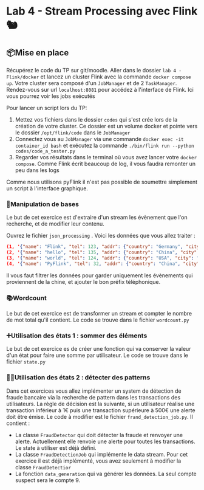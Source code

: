# Lab 4 - Stream Processing avec Flink 🐿

## 📦Mise en place

Récupérez le code du TP sur git/moodle. Aller dans le dossier `lab 4 - Flink/docker` et lancez un cluster Flink avec la commande `docker compose up`. Votre cluster sera composé d'un `JobManager` et de 2 `TaskManager`. Rendez-vous sur url `localhost:8081` pour accédez à l'interface de Flink. Ici vous pourrez voir les jobs exécutés

Pour lancer un script lors du TP:

1. Mettez vos fichiers dans le dossier `codes` qui s'est crée lors de la création de votre cluster. Ce dossier est un volume docker et pointe vers le dossier `/opt/flink/code` dans le `JobManager`
2. Connectez vous au `JobManager` via une commande `docker exec -it container_id bash` et exécutez la commande `./bin/flink run --python codes/code_a_tester.py`
3. Regarder vos résultats dans le terminal où vous avez lancer votre `docker compose`. Comme Flink écrit beaucoup de log, il vous faudra remonter un peu dans les logs

Comme nous utilisons pyFlink il n'est pas possible de soumettre simplement un script à l'interface graphique.

### 🛴Manipulation de bases

Le but de cet exercice est d'extraire d'un stream les évènement que l'on recherche, et de modifier leur contenu.

Ouvrez le fichier `json_processing` . Voici les données que vous allez traiter : 

```json
(1, '{"name": "Flink", "tel": 123, "addr": {"country": "Germany", "city": "Berlin"}}'),
(2, '{"name": "hello", "tel": 135, "addr": {"country": "China", "city": "Shanghai"}}'),
(3, '{"name": "world", "tel": 124, "addr": {"country": "USA", "city": "NewYork"}}'),
(4, '{"name": "PyFlink", "tel": 32, "addr": {"country": "China", "city": "Hangzhou"}}')
```

Il vous faut filtrer les données pour garder uniquement les évènements qui proviennent de la chine, et ajouter le bon préfix téléphonique.

### 📚Wordcount

Le but de cet exercice est de transformer un stream et compter le nombre de mot total qu'il contient. Le code se trouve dans le fichier `wordcount.py`

### ➕Utilisation des états 1 : sommer des éléments

Le but de cet exercice es de créer une fonction qui va conserver la valeur d'un état pour faire une somme par utilisateur. Le code se trouve dans le fichier `state.py`

### 🕵️‍♀️Utilisation des états 2 : détecter des patterns

Dans cet exercices vous allez implémenter un system de détection de fraude bancaire via la recherche de pattern dans les transactions des utilisateurs. La règle de décision est la suivante, si un utilisateur réalise une transaction inférieur à 1€ puis une transaction supérieure à 500€ une alerte doit être émise. Le code à modifier est le fichier `frand_detection_job.py`. Il contient :

- La classe `FraudDetector` qui doit détecter la fraude et renvoyer une alerte. Actuellement elle renvoie une alerte pour toutes les transactions. Le state à utiliser est déjà défini.
- La classe `FraudDetectionJob` qui implémente le data stream. Pour cet exercice il est déjà implémenté, vous avez seulement à modifier la classe `FraudDetectior`
- La fonction `data_generation` qui va générer les données. La seul compte suspect sera le compte 9. 